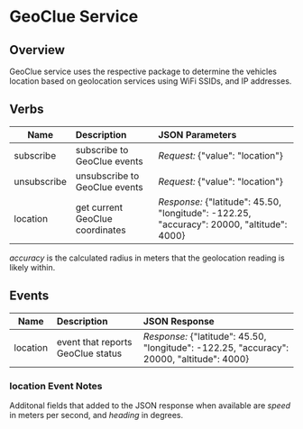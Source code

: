 # GeoClue Service

## Overview

GeoClue service uses the respective package to determine the vehicles location based on geolocation services
using WiFi SSIDs, and IP addresses.

## Verbs

| Name               | Description                             | JSON Parameters                                                                            |
|--------------------|:----------------------------------------|:-------------------------------------------------------------------------------------------|
| subscribe          | subscribe to GeoClue events             | *Request:* {"value": "location"}                                                           |
| unsubscribe        | unsubscribe to GeoClue events           | *Request:* {"value": "location"}                                                           |
| location           | get current GeoClue coordinates         | *Response:* {"latitude": 45.50, "longitude": -122.25, "accuracy": 20000, "altitude": 4000} |

*accuracy* is the calculated radius in meters that the geolocation reading is likely within.

## Events

| Name               | Description                          | JSON Response                                                                               |
|--------------------|:-------------------------------------|:--------------------------------------------------------------------------------------------|
| location           | event that reports GeoClue status    |  *Response:* {"latitude": 45.50, "longitude": -122.25, "accuracy": 20000, "altitude": 4000} |

### location Event Notes

Additonal fields that added to the JSON response when available are *speed* in meters per second, and *heading* in degrees.
